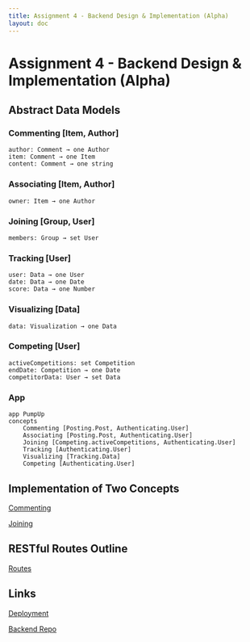 ```yaml
---
title: Assignment 4 - Backend Design & Implementation (Alpha)
layout: doc
---
```


# Assignment 4 - Backend Design & Implementation (Alpha)

## **Abstract Data Models**

### **Commenting \[Item, Author\]**

```
author: Comment → one Author
item: Comment → one Item
content: Comment → one string
```

### **Associating \[Item, Author\]**

```
owner: Item → one Author
```

### **Joining \[Group, User\]**

```
members: Group → set User
```

### **Tracking \[User\]**

```
user: Data → one User
date: Data → one Date
score: Data → one Number
```

### **Visualizing \[Data\]**

```
data: Visualization → one Data
```

### **Competing \[User\]**

```
activeCompetitions: set Competition
endDate: Competition → one Date
competitorData: User → set Data
```

### **App**

```
app PumpUp
concepts
	Commenting [Posting.Post, Authenticating.User]
	Associating [Posting.Post, Authenticating.User]
	Joining [Competing.activeCompetitions, Authenticating.User]
	Tracking [Authenticating.User]
	Visualizing [Tracking.Data]
	Competing [Authenticating.User]
```

## Implementation of Two Concepts

[Commenting](https://github.com/brianzheng205/61040-backend/blob/main/server/concepts/commenting.ts)

[Joining](https://github.com/brianzheng205/61040-backend/blob/main/server/concepts/joining.ts)

## RESTful Routes Outline

[Routes](https://github.com/brianzheng205/61040-backend/blob/main/server/routes.ts)

## Links

[Deployment](https://61040-backend-one.vercel.app/)

[Backend Repo](https://github.com/brianzheng205/61040-backend)

